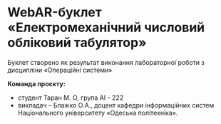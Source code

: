 # WebAR-буклет «Електромеханічний числовий обліковий табулятор»
 Буклет створено як результат виконання лабораторної роботи з дисципліни «Операційні системи»
 
**Команда проєкту:**
- студент Таран М. О, група АІ - 222
- викладач – Блажко О.А., доцент кафедри інформаційних систем Національного університету «Одеська політехніка».
